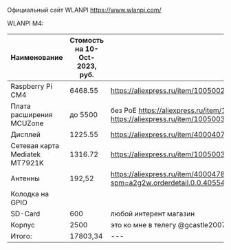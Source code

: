Официальный сайт WLANPI https://www.wlanpi.com/

WLANPI M4:

| Наименование | Стомость на 10-Oct-2023, руб. | Ссылка |
| --- | --- | --- |
| Raspberry Pi CM4 | 6468.55 | https://aliexpress.ru/item/1005002583444714.html |
| Плата расширения MCUZone | до 5500 | без PoE https://aliexpress.ru/item/1005002483187367.html, с PoE https://aliexpress.ru/item/1005003823642614.html |
| Дисплей | 1225.55 | https://aliexpress.ru/item/4000407560621.html |
|  Сетевая карта Mediatek MT7921K | 1316.72 | https://aliexpress.ru/item/1005003916843106.html |
| Антенны | 192,52 | https://aliexpress.ru/item/4000478543477.html?spm=a2g2w.orderdetail.0.0.40554aa6RWypXL&sku_id=12000028175186553 |
| Колодка на GPIO | | |
| SD-Card | 600 | любой интерент магазин |
| Корпус | 2500 | это ко мне в телегу @gcastle2007 |
| Итого: | 17803,34 | --- |
